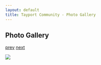 ```yaml
---
layout: default
title: Tayport Community - Photo Gallery
---
```

## Photo Gallery

[prev](http://tayport.org.uk/photo/235) [next](http://tayport.org.uk/photo/237)

![ ](http://tayport.org.uk/media/236.jpg " ")

